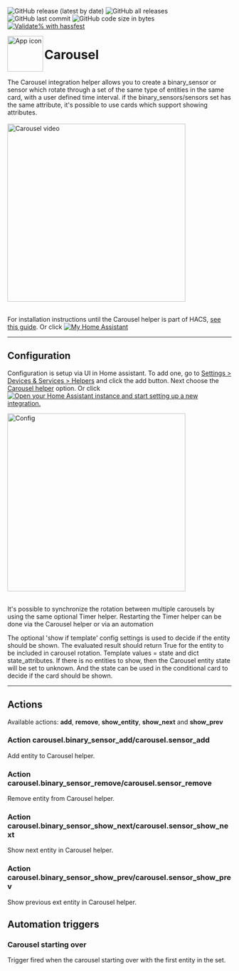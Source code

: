 <!-- markdownlint-disable MD041 -->
![GitHub release (latest by date)](https://img.shields.io/github/v/release/kgn3400/carousel)
![GitHub all releases](https://img.shields.io/github/downloads/kgn3400/carousel/total)
![GitHub last commit](https://img.shields.io/github/last-commit/kgn3400/carousel)
![GitHub code size in bytes](https://img.shields.io/github/languages/code-size/kgn3400/carousel)
[![Validate% with hassfest](https://github.com/kgn3400/carousel/workflows/Validate%20with%20hassfest/badge.svg)](https://github.com/kgn3400/carousel/actions/workflows/hassfest.yaml)

<img align="left" width="80" height="80" src="https://kgn3400.github.io/carousel/assets/icon.png" alt="App icon">

# Carousel

<br/>
The Carousel integration helper allows you to create a binary_sensor or sensor which rotate through a set of the same type of entities in the same card, with a user defined time interval. if the binary_sensors/sensors set has the same attribute, it's possible to use cards which support showing attributes.

<br/>
<br/>

<img src="https://kgn3400.github.io/carousel/assets/carousel_video.gif" width="400" height="auto" alt="Carousel video">

<br/>
<br/>

For installation instructions until the Carousel helper is part of HACS, [see this guide](https://hacs.xyz/docs/faq/custom_repositories).
Or click [![My Home Assistant](https://img.shields.io/badge/Home%20Assistant-%2341BDF5.svg?style=flat&logo=home-assistant&label=Add%20to%20HACS)](https://my.home-assistant.io/redirect/hacs_repository/?owner=kgn3400&repository=carousel&category=integration)

---

## Configuration

Configuration is setup via UI in Home assistant. To add one, go to [Settings > Devices & Services > Helpers](https://my.home-assistant.io/redirect/helpers) and click the add button. Next choose the [Carousel helper](https://my.home-assistant.io/redirect/config_flow_start?domain=carousel) option.
Or click
[![Open your Home Assistant instance and start setting up a new integration.](https://my.home-assistant.io/badges/config_flow_start.svg)](https://my.home-assistant.io/redirect/config_flow_start/?domain=carousel)

<!-- <img src="images/config.png" width="400" height="auto" alt="Config"> -->
<img src="https://kgn3400.github.io/carousel/assets/config.png" width="400" height="auto" alt="Config">
<br/>
<br/>

It's possible to synchronize the rotation between multiple carousels by using the same optional Timer helper. Restarting the Timer helper can be done via the Carousel helper or via an automation

The optional 'show if template' config settings is used to decide if the entity should be shown. The evaluated result should return True for the entity to be included in carousel rotation. Template values = state and dict state_attributes.
If there is no entities to show, then the Carousel entity state will be set to unknown. And the state can be used in the conditional card to decide if the card should be shown.

---

## Actions

Available actions: __add__, __remove__, __show_entity__, __show_next__ and __show_prev__

### Action carousel.binary_sensor_add/carousel.sensor_add

Add entity to Carousel helper.

### Action carousel.binary_sensor_remove/carousel.sensor_remove

Remove entity from Carousel helper.

### Action carousel.binary_sensor_show_next/carousel.sensor_show_next

Show next entity in Carousel helper.

### Action carousel.binary_sensor_show_prev/carousel.sensor_show_prev

Show previous ext entity in Carousel helper.

## Automation triggers

### Carousel starting over

Trigger fired when the carousel starting over with the first entity in the set.
